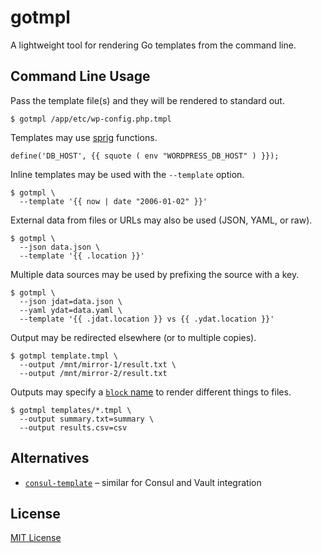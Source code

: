 # gotmpl

A lightweight tool for rendering Go templates from the command line.

## Command Line Usage

Pass the template file(s) and they will be rendered to standard out.

```console
$ gotmpl /app/etc/wp-config.php.tmpl
```

Templates may use [sprig](https://masterminds.github.io/sprig/) functions.

```go-template
define('DB_HOST', {{ squote ( env "WORDPRESS_DB_HOST" ) }});
```

Inline templates may be used with the `--template` option.

```console
$ gotmpl \
  --template '{{ now | date "2006-01-02" }}'
```

External data from files or URLs may also be used (JSON, YAML, or raw).

```console
$ gotmpl \
  --json data.json \
  --template '{{ .location }}'
```

Multiple data sources may be used by prefixing the source with a key.

```console
$ gotmpl \
  --json jdat=data.json \
  --yaml ydat=data.yaml \
  --template '{{ .jdat.location }} vs {{ .ydat.location }}'
```

Output may be redirected elsewhere (or to multiple copies).

```console
$ gotmpl template.tmpl \
  --output /mnt/mirror-1/result.txt \
  --output /mnt/mirror-2/result.txt
```

Outputs may specify a [`block` name](https://golang.org/pkg/text/template/) to render different things to files.

```console
$ gotmpl templates/*.tmpl \
  --output summary.txt=summary \
  --output results.csv=csv
```

## Alternatives

 * [`consul-template`](https://github.com/hashicorp/consul-template) – similar for Consul and Vault integration

## License

[MIT License](LICENSE)

